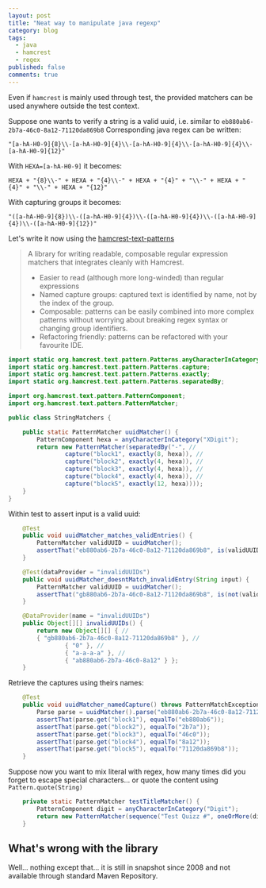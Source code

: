 ```yaml
---
layout: post
title: "Neat way to manipulate java regexp"
category: blog
tags:
  - java
  - hamcrest
  - regex
published: false
comments: true
---
```


Even if `hamcrest` is mainly used through test, the provided matchers can be used anywhere outside the test context.

Suppose one wants to verify a string is a valid uuid, i.e. similar to `eb880ab6-2b7a-46c0-8a12-71120da869b8`
Corresponding java regex can be written:

`"[a-hA-H0-9]{8}\\-[a-hA-H0-9]{4}\\-[a-hA-H0-9]{4}\\-[a-hA-H0-9]{4}\\-[a-hA-H0-9]{12}"`

With `HEXA=[a-hA-H0-9]` it becomes:

`HEXA + "{8}\\-" + HEXA + "{4}\\-" + HEXA + "{4}" + "\\-" + HEXA + "{4}" + "\\-" + HEXA + "{12}"`

With capturing groups it becomes:

`"([a-hA-H0-9]{8})\\-([a-hA-H0-9]{4})\\-([a-hA-H0-9]{4})\\-([a-hA-H0-9]{4})\\-([a-hA-H0-9]{12})"`

Let's write it now using the [hamcrest-text-patterns](http://code.google.com/p/hamcrest-text-patterns/)

> A library for writing readable, composable regular expression matchers that integrates cleanly with Hamcrest.
>
> * Easier to read (although more long-winded) than regular expressions
> * Named capture groups: captured text is identified by name, not by the index of the group.
> * Composable: patterns can be easily combined into more complex patterns without worrying about breaking regex syntax or changing group identifiers.
> * Refactoring friendly: patterns can be refactored with your favourite IDE.


```java
import static org.hamcrest.text.pattern.Patterns.anyCharacterInCategory;
import static org.hamcrest.text.pattern.Patterns.capture;
import static org.hamcrest.text.pattern.Patterns.exactly;
import static org.hamcrest.text.pattern.Patterns.separatedBy;

import org.hamcrest.text.pattern.PatternComponent;
import org.hamcrest.text.pattern.PatternMatcher;

public class StringMatchers {

	public static PatternMatcher uuidMatcher() {
        PatternComponent hexa = anyCharacterInCategory("XDigit");
        return new PatternMatcher(separatedBy("-", //
                capture("block1", exactly(8, hexa)), //
                capture("block2", exactly(4, hexa)), //
                capture("block3", exactly(4, hexa)), //
                capture("block4", exactly(4, hexa)), //
                capture("block5", exactly(12, hexa))));
    }
}
```

Within test to assert input is a valid uuid:

```java
    @Test
    public void uuidMatcher_matches_validEntries() {
        PatternMatcher validUUID = uuidMatcher();
        assertThat("eb880ab6-2b7a-46c0-8a12-71120da869b8", is(validUUID));
    }

    @Test(dataProvider = "invalidUUIDs")
    public void uuidMatcher_doesntMatch_invalidEntry(String input) {
        PatternMatcher validUUID = uuidMatcher();
        assertThat("gb880ab6-2b7a-46c0-8a12-71120da869b8", is(not(validUUID)));
    }

    @DataProvider(name = "invalidUUIDs")
    public Object[][] invalidUUIDs() {
        return new Object[][] { //
        { "gb880ab6-2b7a-46c0-8a12-71120da869b8" }, //
                { "0" }, //
                { "a-a-a-a" }, //
                { "ab880ab6-2b7a-46c0-8a12" } };
    }
```

Retrieve the captures using theirs names:

```java
    @Test
    public void uuidMatcher_namedCapture() throws PatternMatchException {
        Parse parse = uuidMatcher().parse("eb880ab6-2b7a-46c0-8a12-71120da869b8");
        assertThat(parse.get("block1"), equalTo("eb880ab6"));
        assertThat(parse.get("block2"), equalTo("2b7a"));
        assertThat(parse.get("block3"), equalTo("46c0"));
        assertThat(parse.get("block4"), equalTo("8a12"));
        assertThat(parse.get("block5"), equalTo("71120da869b8"));
    }
```

Suppose now you want to mix literal with regex, how many times did you forget to escape special characters... or quote the content using `Pattern.quote(String)`

```java
    private static PatternMatcher testTitleMatcher() {
        PatternComponent digit = anyCharacterInCategory("Digit");
        return new PatternMatcher(sequence("Test Quizz #", oneOrMore(digit)));
    }
```

## What's wrong with the library

Well... nothing except that... it is still in snapshot since 2008 and not available through standard Maven Repository.